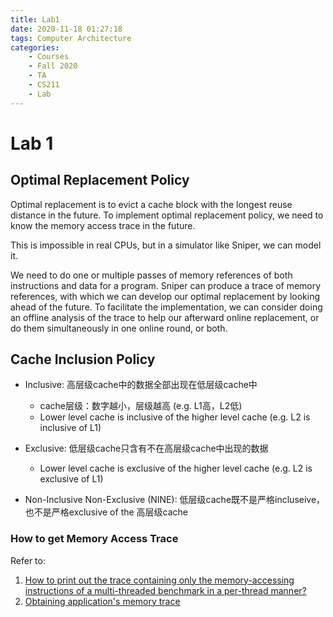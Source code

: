 ```yaml
---
title: Lab1
date: 2020-11-18 01:27:18
tags: Computer Architecture
categories:
    - Courses
    - Fall 2020
    - TA
    - CS211
    - Lab
---
```


# Lab 1 

## Optimal Replacement Policy

Optimal replacement is to evict a cache block with the longest reuse distance in the future. 
To implement optimal replacement policy, we need to know the memory access trace in the future.

This is impossible in real CPUs, but in a simulator like Sniper, we can model it.

We need to do one or multiple passes of memory references of both instructions and data for a program. Sniper can produce a trace of memory references, with which we can develop our optimal replacement by looking ahead of the future. To facilitate the implementation, we can consider doing an offline analysis of the trace to help our afterward online replacement, or do them simultaneously in one online round, or both.

## Cache Inclusion Policy

* Inclusive: 高层级cache中的数据全部出现在低层级cache中
  * cache层级：数字越小，层级越高 (e.g. L1高，L2低)
  * Lower level cache is inclusive of the higher level cache (e.g. L2 is inclusive of L1)

* Exclusive: 低层级cache只含有不在高层级cache中出现的数据
  * Lower level cache is exclusive of the higher level cache (e.g. L2 is exclusive of L1)

* Non-Inclusive Non-Exclusive (NINE): 低层级cache既不是严格incluseive，也不是严格exclusive of the 高层级cache

### How to get Memory Access Trace

Refer to: 
1. [How to print out the trace containing only the memory-accessing instructions of a multi-threaded benchmark in a per-thread manner?](https://groups.google.com/g/snipersim/c/WMNVKJvw3PU/m/55UjDEubAGQJ?pli=1)
2. [Obtaining application's memory trace](https://groups.google.com/g/snipersim/c/4CnjYwSagT4/m/Dc5FPYr3ZnYJ?pli=1)

